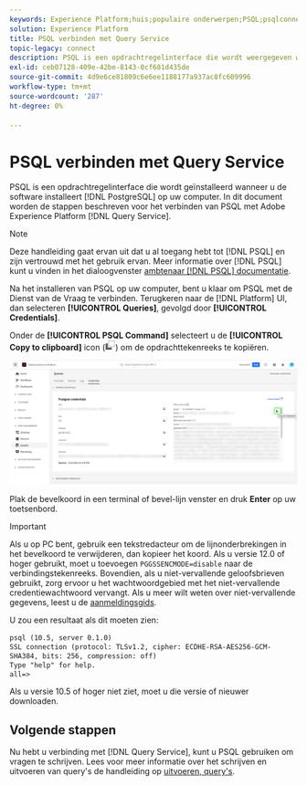 ```yaml
---
keywords: Experience Platform;huis;populaire onderwerpen;PSQL;psqlconnect met de vraagdienst;de dienst van de vraag;de vraagdienst;
solution: Experience Platform
title: PSQL verbinden met Query Service
topic-legacy: connect
description: PSQL is een opdrachtregelinterface die wordt weergegeven wanneer u PostgreSQL op uw computer installeert. U kunt het installeren door deze instructies te volgen.
exl-id: ceb07128-409e-42be-8143-0cf681d435de
source-git-commit: 4d9e6ce81809c6e6ee1188177a937ac8fc609996
workflow-type: tm+mt
source-wordcount: '287'
ht-degree: 0%

---
```


# PSQL verbinden met Query Service

PSQL is een opdrachtregelinterface die wordt geïnstalleerd wanneer u de software installeert [!DNL PostgreSQL] op uw computer. In dit document worden de stappen beschreven voor het verbinden van PSQL met Adobe Experience Platform [!DNL Query Service].

>[!NOTE]
>
> Deze handleiding gaat ervan uit dat u al toegang hebt tot [!DNL PSQL] en zijn vertrouwd met het gebruik ervan. Meer informatie over [!DNL PSQL] kunt u vinden in het dialoogvenster [ambtenaar [!DNL PSQL] documentatie](https://www.postgresql.org/docs/current/app-psql.html).

Na het installeren van PSQL op uw computer, bent u klaar om PSQL met de Dienst van de Vraag te verbinden. Terugkeren naar de [!DNL Platform] UI, dan selecteren **[!UICONTROL Queries]**, gevolgd door **[!UICONTROL Credentials]**.

Onder de **[!UICONTROL PSQL Command]** selecteert u de **[!UICONTROL Copy to clipboard]** icon (![Pictogram kopiëren](../images/clients/psql/copy-icon.png)) om de opdrachttekenreeks te kopiëren.

![Het tabblad Credentials van het dashboard Vragen met het pictogram Kopie gemarkeerd.](../images/clients/psql/connect-bi.png)

Plak de bevelkoord in een terminal of bevel-lijn venster en druk **Enter** op uw toetsenbord.

>[!IMPORTANT]
>
>Als u op PC bent, gebruik een tekstredacteur om de lijnonderbrekingen in het bevelkoord te verwijderen, dan kopieer het koord. Als u versie 12.0 of hoger gebruikt, moet u toevoegen `PGGSSENCMODE=disable` naar de verbindingstekenreeks. Bovendien, als u niet-vervallende geloofsbrieven gebruikt, zorg ervoor u het wachtwoordgebied met het niet-vervallende credentiewachtwoord vervangt. Als u meer wilt weten over niet-vervallende gegevens, leest u de [aanmeldingsgids](../ui/credentials.md).

U zou een resultaat als dit moeten zien:

```shell
psql (10.5, server 0.1.0)
SSL connection (protocol: TLSv1.2, cipher: ECDHE-RSA-AES256-GCM-SHA384, bits: 256, compression: off)
Type "help" for help.
all=>
```

Als u versie 10.5 of hoger niet ziet, moet u die versie of nieuwer downloaden.

## Volgende stappen

Nu hebt u verbinding met [!DNL Query Service], kunt u PSQL gebruiken om vragen te schrijven. Lees voor meer informatie over het schrijven en uitvoeren van query&#39;s de handleiding op [uitvoeren, query&#39;s](../best-practices/writing-queries.md).
